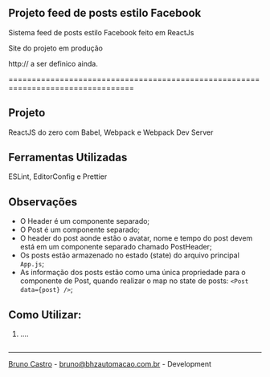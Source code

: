 ## Projeto feed de posts estilo Facebook

Sistema feed de posts estilo Facebook feito em ReactJs

Site do projeto em produção

http:// a ser definico ainda.

=================================================================================

## Projeto

ReactJS do zero com Babel, Webpack e Webpack Dev Server

## Ferramentas Utilizadas

ESLint, EditorConfig e Prettier

## Observações

* O Header é um componente separado;
* O Post é um componente separado;
* O header do post aonde estão o avatar, nome e tempo do post devem está em um componente separado chamado PostHeader;
* Os posts estão armazenado no estado (state) do arquivo principal `App.js`;
* As informação dos posts estão como uma única propriedade para o
  componente de Post, quando realizar o map no state de posts: `<Post data={post} />`;

## Como Utilizar:

1.  ....

    ```

    ```

---

[Bruno Castro](http://www.bhzautomacao.com.br) - [bruno@bhzautomacao.com.br](mailto:bruno@bhzautomacao.com.br) - Development
